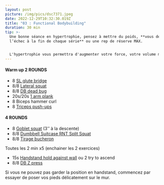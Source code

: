 ```yaml
---
layout: post
picture: /img/pics/dsc7371.jpeg
date: 2022-12-29T10:32:30.019Z
title: "03 : Functional Bodybuilding"
duration: 30 min
tip: >-
  Une bonne séance en hypertrophie, pensez à mettre du poids, **vous devez viser
  l’échec à la fin de chaque série** ou une rep de réserve MAX.


  L'hypertrophie vous permettra d'augmenter votre force, votre volume musculaire et votre connection neuro-musculaire.
---
```

#### **Warm up 2 ROUNDS**

* 8 [SL glute bridge](https://www.youtube.com/watch?v=tiZWu8faIkM)
* 8/8 [Lateral squat](https://www.youtube.com/watch?v=KVZUDdcyCa8) 
* 8/8 [DB dead bug ](https://www.youtube.com/watch?v=Ros5jq3VgoY)
* 20s/20s [1 arm plank](https://www.youtube.com/watch?v=X-gv0Ygb3yI)
* 8 Biceps hammer curl 
* 8 [Triceps push-ups](https://www.youtube.com/watch?v=yvlqiqBoieg)

#### **4 ROUNDS**

* 8 [Goblet squat](https://www.youtube.com/watch?v=f-Vf2yRRqOg) (3’’ à la descente)
* 8/8 [Dumbbell Suitcase RNT Split Squat](https://www.youtube.com/watch?v=XXY78-Qx5w0)
* 8/8 [Tirage bucheron ](https://www.youtube.com/watch?v=xl1YiqQY2vA)

Toutes les 2 min x5 (enchainer les 2 exercices)

* 15s [Handstand hold against wall](https://www.youtube.com/watch?v=W3ESRgMORXw) ou 2 try to ascend 
* 8/8 [DB Z press ](https://www.youtube.com/watch?v=k_kXBEjURUA)

Si vous ne pouvez pas garder la position en handstand, commencez par essayer de poser vos pieds délicatement sur le mur.